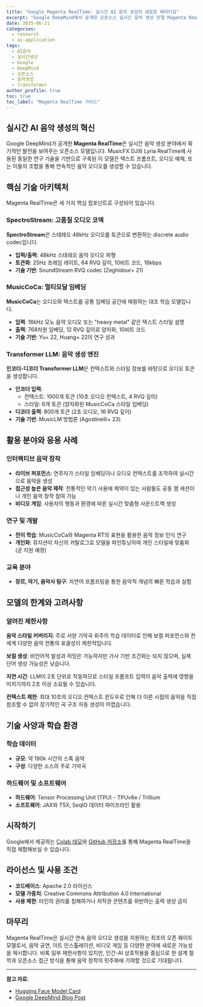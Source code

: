 ```yaml
---
title: "Google Magenta RealTime: 실시간 AI 음악 생성의 새로운 패러다임"
excerpt: "Google DeepMind에서 공개한 오픈소스 실시간 음악 생성 모델 Magenta RealTime의 아키텍처, 특징, 활용 방안을 상세히 분석합니다."
date: 2025-06-21
categories: 
  - research
  - ai-application
tags: 
  - AI음악
  - 실시간생성
  - Google
  - DeepMind
  - 오픈소스
  - 음악생성
  - Transformer
author_profile: true
toc: true
toc_label: "Magenta RealTime 가이드"
---
```


## 실시간 AI 음악 생성의 혁신

Google DeepMind가 공개한 **Magenta RealTime**은 실시간 음악 생성 분야에서 획기적인 발전을 보여주는 오픈소스 모델입니다. MusicFX DJ와 Lyria RealTime에 사용된 동일한 연구 기술을 기반으로 구축된 이 모델은 텍스트 프롬프트, 오디오 예제, 또는 이들의 조합을 통해 연속적인 음악 오디오를 생성할 수 있습니다.

## 핵심 기술 아키텍처

Magenta RealTime은 세 가지 핵심 컴포넌트로 구성되어 있습니다.

### SpectroStream: 고품질 오디오 코덱

**SpectroStream**은 스테레오 48kHz 오디오를 토큰으로 변환하는 discrete audio codec입니다.

- **입력/출력**: 48kHz 스테레오 음악 오디오 파형
- **토큰화**: 25Hz 프레임 레이트, 64 RVQ 깊이, 10비트 코드, 16kbps
- **기술 기반**: SoundStream RVQ codec (Zeghidour+ 21)

### MusicCoCa: 멀티모달 임베딩

**MusicCoCa**는 오디오와 텍스트를 공통 임베딩 공간에 매핑하는 대조 학습 모델입니다.

- **입력**: 16kHz 모노 음악 오디오 또는 "heavy metal" 같은 텍스트 스타일 설명
- **출력**: 768차원 임베딩, 12 RVQ 깊이로 양자화, 10비트 코드
- **기술 기반**: Yu+ 22, Huang+ 22의 연구 성과

### Transformer LLM: 음악 생성 엔진

**인코더-디코더 Transformer LLM**은 컨텍스트와 스타일 정보를 바탕으로 오디오 토큰을 생성합니다.

- **인코더 입력**:
  - 컨텍스트: 1000개 토큰 (10초 오디오 컨텍스트, 4 RVQ 깊이)
  - 스타일: 6개 토큰 (양자화된 MusicCoCa 스타일 임베딩)
- **디코더 출력**: 800개 토큰 (2초 오디오, 16 RVQ 깊이)
- **기술 기반**: MusicLM 방법론 (Agostinelli+ 23)

## 활용 분야와 응용 사례

### 인터랙티브 음악 창작

- **라이브 퍼포먼스**: 연주자가 스타일 임베딩이나 오디오 컨텍스트를 조작하여 실시간으로 음악을 생성
- **접근성 높은 음악 제작**: 전통적인 악기 사용에 제약이 있는 사람들도 공동 잼 세션이나 개인 음악 창작 참여 가능
- **비디오 게임**: 사용자의 행동과 환경에 따른 실시간 맞춤형 사운드트랙 생성

### 연구 및 개발

- **전이 학습**: MusicCoCa와 Magenta RT의 표현을 활용한 음악 정보 인식 연구
- **개인화**: 뮤지션이 자신의 카탈로그로 모델을 파인튜닝하여 개인 스타일에 맞춤화 (곧 지원 예정)

### 교육 분야

- **장르, 악기, 음악사 탐구**: 자연어 프롬프팅을 통한 음악적 개념의 빠른 학습과 실험

## 모델의 한계와 고려사항

### 알려진 제한사항

**음악 스타일 커버리지**: 주로 서양 기악곡 위주의 학습 데이터로 인해 보컬 퍼포먼스와 전 세계 다양한 음악 전통의 포괄성이 제한적입니다.

**보컬 생성**: 비언어적 발성과 허밍은 가능하지만 가사 기반 조건화는 되지 않으며, 실제 단어 생성 가능성은 낮습니다.

**지연 시간**: LLM이 2초 단위로 작동하므로 스타일 프롬프트 입력이 음악 출력에 영향을 미치기까지 2초 이상 소요될 수 있습니다.

**컨텍스트 제한**: 최대 10초의 오디오 컨텍스트 윈도우로 인해 더 이른 시점의 음악을 직접 참조할 수 없어 장기적인 곡 구조 자동 생성이 어렵습니다.

## 기술 사양과 학습 환경

### 학습 데이터

- **규모**: 약 190k 시간의 스톡 음악
- **구성**: 다양한 소스의 주로 기악곡

### 하드웨어 및 소프트웨어

- **하드웨어**: Tensor Processing Unit (TPU) - TPUv6e / Trillium
- **소프트웨어**: JAX와 T5X, SeqIO 데이터 파이프라인 활용

## 시작하기

Google에서 제공하는 [Colab 데모](https://colab.research.google.com/)와 [GitHub 저장소](https://github.com/)를 통해 Magenta RealTime을 직접 체험해보실 수 있습니다.

## 라이선스 및 사용 조건

- **코드베이스**: Apache 2.0 라이선스
- **모델 가중치**: Creative Commons Attribution 4.0 International
- **사용 제한**: 타인의 권리를 침해하거나 저작권 콘텐츠를 위반하는 출력 생성 금지

## 마무리

Magenta RealTime은 실시간 연속 음악 오디오 생성을 지원하는 최초의 오픈 웨이트 모델로서, 음악 공연, 아트 인스톨레이션, 비디오 게임 등 다양한 분야에 새로운 가능성을 제시합니다. 비록 일부 제한사항이 있지만, 인간-AI 상호작용을 중심으로 한 설계 철학과 오픈소스 접근 방식을 통해 음악 창작의 민주화에 기여할 것으로 기대됩니다.

---

**참고 자료**:

- [Hugging Face Model Card](https://huggingface.co/google/magenta-realtime)
- [Google DeepMind Blog Post](https://g.co/magenta/rt)
